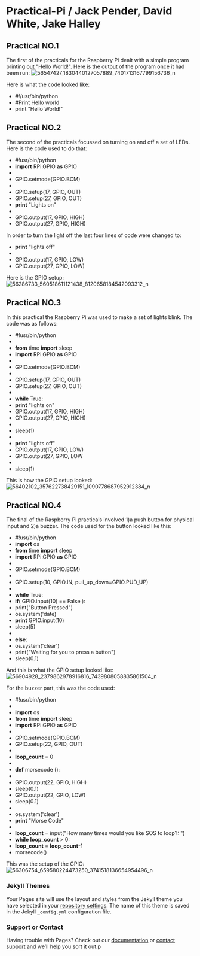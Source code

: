 # Practical-Pi  /  Jack Pender, David White, Jake Halley

## Practical NO.1
The first of the practicals for the Raspberry Pi dealt with a simple program printing out "Hello World!". Here is the output of the program once it had been run: 
![56547427_1830440127057889_7401713167799156736_n](https://user-images.githubusercontent.com/44526174/55517407-378bb100-5668-11e9-8976-bc87c0199d8a.jpg)

Here is what the code looked like: 

- #!/usr/bin/python
- #Print Hello world
- print "Hello World!"

## Practical NO.2
The second of the practicals focussed on turning on and off a set of LEDs. Here is the code used to do that:

- #!usr/bin/python
- **import** RPi.GPIO **as** GPIO
-
- GPIO.setmode(GPIO.BCM)
-
- GPIO.setup(17, GPIO, OUT)
- GPIO.setup(27, GPIO, OUT)
- **print** "Lights on"
-
- GPIO.output(17, GPIO, HIGH)
- GPIO.output(27, GPIO, HIGH)

In order to turn the light off the last four lines of code were changed to: 

- **print** "lights off"
-
- GPIO.output(17, GPIO, LOW)
- GPIO.output(27, GPIO, LOW)

Here is the GPIO setup:
![56286733_560518611121438_8120658184542093312_n](https://user-images.githubusercontent.com/44526174/55519312-31e59980-566f-11e9-9790-d438a37c3db3.jpg)

## Practical NO.3
In this practical the Raspberry Pi was used to make a set of lights blink. The code was as follows:

- #!usr/bin/python
-
- **from** time **import** sleep
- **import** RPi.GPIO **as** GPIO
-
- GPIO.setmode(GPIO.BCM)
-
- GPIO.setup(17, GPIO, OUT)
- GPIO.setup(27, GPIO, OUT)
-
- **while** True:
 - **print** "lights on"
 - GPIO.output(17, GPIO, HIGH)
 - GPIO.output(27, GPIO, HIGH)
 -
 - sleep(1)
 -
 - **print** "lights off"
 - GPIO.output(17, GPIO, LOW)
 - GPIO.output(27, GPIO, LOW
 -
 - sleep(1)

This is how the GPIO setup looked:
![56402102_357622738429151_1090778687952912384_n](https://user-images.githubusercontent.com/44526174/55519496-ff886c00-566f-11e9-968f-870ccdd1fd35.jpg)

## Practical NO.4
The final of the Raspberry Pi practicals involved 1)a push button for physical input and 2)a buzzer. The code used for the button looked like this:

- #!usr/bin/python
- **import** os
- **from** time **import** sleep
- **import** RPi.GPIO **as** GPIO
-
- GPIO.setmode(GPIO.BCM)
-
- GPIO.setup(10, GPIO.IN, pull_up_down=GPIO.PUD_UP)
-
- **while** True:
 - **if**( GPIO.input(10) == False ):
 - print("Button Pressed")
 - os.system('date)
 - **print** GPIO.input(10)
 - sleep(5)
 -
 - **else**:
 - os.system('clear')
 - print("Waiting for you to press a button")
 - sleep(0.1)

And this is what the GPIO setup looked like:
![56904928_2379862978916816_7439808058835861504_n](https://user-images.githubusercontent.com/44526174/55519597-6c036b00-5670-11e9-97b2-73cc8c6f731d.jpg)

For the buzzer part, this was the code used:

- #!usr/bin/python
-
- **import** os
- **from** time **import** sleep
- **import** RPi.GPIO **as** GPIO
-
- GPIO.setmode(GPIO.BCM)
- GPIO.setup(22, GPIO, OUT)
-
- **loop_count** = 0
-
- **def** morsecode ():
 -
 - GPIO.output(22, GPIO, HIGH)
 - sleep(0.1)
 - GPIO.output(22, GPIO, LOW)
 - sleep(0.1)
 -
- os.system('clear')
- **print** "Morse Code"
-
- **loop_count** = input("How many times would you like SOS to loop?: ")
- **while** **loop_count** > 0:
- **loop_count** = **loop_count**-1
- morsecode()

This was the setup of the GPIO:
![56306754_659580224473250_3741518136654954496_n](https://user-images.githubusercontent.com/44526174/55519603-7160b580-5670-11e9-886c-d56de41c8bcc.jpg)

### Jekyll Themes

Your Pages site will use the layout and styles from the Jekyll theme you have selected in your [repository settings](https://github.com/ginge2000/Practical-Pi/settings). The name of this theme is saved in the Jekyll `_config.yml` configuration file.

### Support or Contact

Having trouble with Pages? Check out our [documentation](https://help.github.com/categories/github-pages-basics/) or [contact support](https://github.com/contact) and we’ll help you sort it out.p
